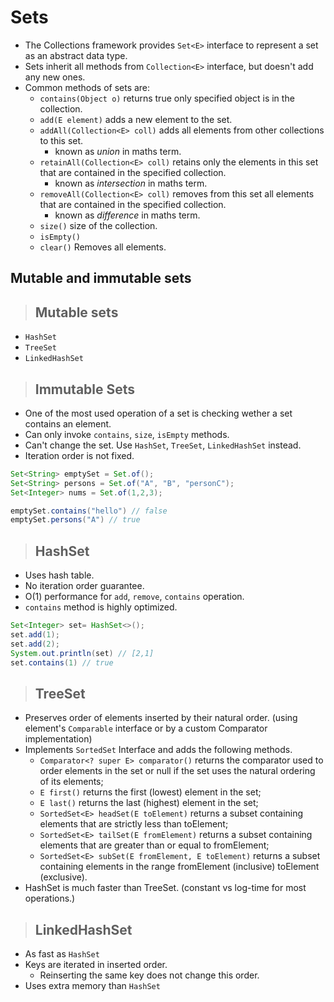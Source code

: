 # Sets

- The Collections framework provides `Set<E>` interface to represent a set as an abstract
  data type.
- Sets inherit all methods from `Collection<E>` interface, but doesn't add any new ones.
- Common methods of sets are:
  - `contains(Object o)` returns true only specified object is in the collection.
  - `add(E element)` adds a new element to the set.
  - `addAll(Collection<E> coll)` adds all elements from other collections to this set.
    - known as *union* in maths term.
  - `retainAll(Collection<E> coll)` retains only the elements in this set that are contained in the specified collection.
    - known as *intersection* in maths term.
  - `removeAll(Collection<E> coll)` removes from this set all elements that are contained in the specified collection.
    - known as *difference* in maths term.
  - `size()` size of the collection.
  - `isEmpty()`
  - `clear()` Removes all elements.

## Mutable and immutable sets

> ## Mutable sets

- `HashSet`
- `TreeSet`
- `LinkedHashSet`

> ## Immutable Sets

- One of the most used operation of a set is checking wether a set contains an element.
- Can only invoke `contains`, `size`, `isEmpty` methods.
- Can't change the set. Use `HashSet`, `TreeSet`, `LinkedHashSet` instead.
- Iteration order is not fixed.

```java
Set<String> emptySet = Set.of();
Set<String> persons = Set.of("A", "B", "personC");
Set<Integer> nums = Set.of(1,2,3);
```

```java
emptySet.contains("hello") // false
emptySet.persons("A") // true
```

> ## HashSet

- Uses hash table.
- No iteration order guarantee.
- O(1) performance for `add`, `remove`, `contains` operation.
- `contains` method is highly optimized.

```java
Set<Integer> set= HashSet<>();
set.add(1);
set.add(2);
System.out.println(set) // [2,1]
set.contains(1) // true
```

> ## TreeSet

- Preserves order of elements inserted by their natural order. (using element's `Comparable` interface or by a custom Comparator implementation)
- Implements `SortedSet` Interface and adds the following methods.
	- `Comparator<? super E> comparator()` returns the comparator used to order elements in the set or null if the set uses the natural ordering of its elements;
	- `E first()` returns the first (lowest) element in the set;
	- `E last()` returns the last (highest) element in the set;
	- `SortedSet<E> headSet(E toElement)` returns a subset containing elements that are strictly less than toElement;
	- `SortedSet<E> tailSet(E fromElement)` returns a subset containing elements that are greater than or equal to fromElement;
	- `SortedSet<E> subSet(E fromElement, E toElement)` returns a subset containing elements in the range fromElement (inclusive) toElement (exclusive).
- HashSet is much faster than TreeSet. (constant vs log-time for most operations.)

> ## LinkedHashSet

- As fast as `HashSet`
- Keys are iterated in inserted order.
  - Reinserting the same key does not change this order.
- Uses extra memory than `HashSet`